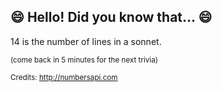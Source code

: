 ## :smile: Hello! Did you know that... :smile:
14 is the number of lines in a sonnet.

<sup>(come back in 5 minutes for the next trivia)</sup>


<sup>Credits: http://numbersapi.com</sup>
